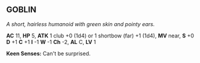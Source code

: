 ## GOBLIN

_A short, hairless humanoid with green skin and pointy ears._

**AC** 11, **HP** 5, **ATK** 1 club +0 (1d4) or 1 shortbow (far) +1 (1d4), **MV** near, **S** +0 **D** +1 **C** +1 **I** -1 **W** -1 **Ch** -2, **AL** C, **LV** 1

**Keen Senses:** Can't be surprised.

